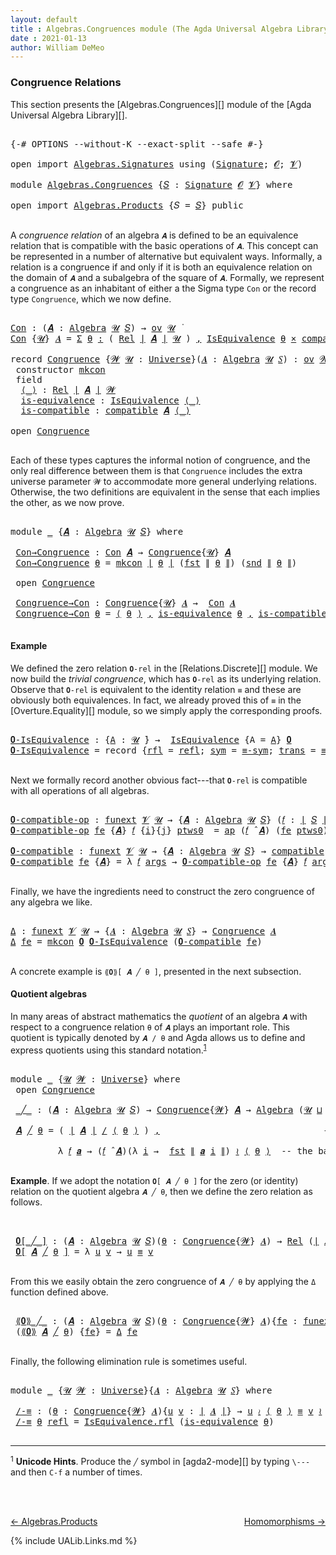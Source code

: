 ```yaml
---
layout: default
title : Algebras.Congruences module (The Agda Universal Algebra Library)
date : 2021-01-13
author: William DeMeo
---
```


### <a id="congruence-relations">Congruence Relations</a>
This section presents the [Algebras.Congruences][] module of the [Agda Universal Algebra Library][].

<pre class="Agda">

<a id="313" class="Symbol">{-#</a> <a id="317" class="Keyword">OPTIONS</a> <a id="325" class="Pragma">--without-K</a> <a id="337" class="Pragma">--exact-split</a> <a id="351" class="Pragma">--safe</a> <a id="358" class="Symbol">#-}</a>

<a id="363" class="Keyword">open</a> <a id="368" class="Keyword">import</a> <a id="375" href="Algebras.Signatures.html" class="Module">Algebras.Signatures</a> <a id="395" class="Keyword">using</a> <a id="401" class="Symbol">(</a><a id="402" href="Algebras.Signatures.html#622" class="Function">Signature</a><a id="411" class="Symbol">;</a> <a id="413" href="Overture.Preliminaries.html#8157" class="Generalizable">𝓞</a><a id="414" class="Symbol">;</a> <a id="416" href="Universes.html#262" class="Generalizable">𝓥</a><a id="417" class="Symbol">)</a>

<a id="420" class="Keyword">module</a> <a id="427" href="Algebras.Congruences.html" class="Module">Algebras.Congruences</a> <a id="448" class="Symbol">{</a><a id="449" href="Algebras.Congruences.html#449" class="Bound">𝑆</a> <a id="451" class="Symbol">:</a> <a id="453" href="Algebras.Signatures.html#622" class="Function">Signature</a> <a id="463" href="Overture.Preliminaries.html#8157" class="Generalizable">𝓞</a> <a id="465" href="Universes.html#262" class="Generalizable">𝓥</a><a id="466" class="Symbol">}</a> <a id="468" class="Keyword">where</a>

<a id="475" class="Keyword">open</a> <a id="480" class="Keyword">import</a> <a id="487" href="Algebras.Products.html" class="Module">Algebras.Products</a> <a id="505" class="Symbol">{</a><a id="506" class="Argument">𝑆</a> <a id="508" class="Symbol">=</a> <a id="510" href="Algebras.Congruences.html#449" class="Bound">𝑆</a><a id="511" class="Symbol">}</a> <a id="513" class="Keyword">public</a>

</pre>

A *congruence relation* of an algebra `𝑨` is defined to be an equivalence relation that is compatible with the basic operations of `𝑨`.  This concept can be represented in a number of alternative but equivalent ways.  Informally, a relation is a congruence if and only if it is both an equivalence relation on the domain of `𝑨` and a subalgebra of the square of `𝑨`.  Formally, we represent a congruence as an inhabitant of either a the Sigma type `Con` or the record type `Congruence`, which we now define.

<pre class="Agda">

<a id="Con"></a><a id="1056" href="Algebras.Congruences.html#1056" class="Function">Con</a> <a id="1060" class="Symbol">:</a> <a id="1062" class="Symbol">(</a><a id="1063" href="Algebras.Congruences.html#1063" class="Bound">𝑨</a> <a id="1065" class="Symbol">:</a> <a id="1067" href="Algebras.Algebras.html#844" class="Function">Algebra</a> <a id="1075" href="Universes.html#260" class="Generalizable">𝓤</a> <a id="1077" href="Algebras.Congruences.html#449" class="Bound">𝑆</a><a id="1078" class="Symbol">)</a> <a id="1080" class="Symbol">→</a> <a id="1082" href="Algebras.Products.html#2231" class="Function">ov</a> <a id="1085" href="Universes.html#260" class="Generalizable">𝓤</a> <a id="1087" href="Universes.html#403" class="Function Operator">̇</a>
<a id="1089" href="Algebras.Congruences.html#1056" class="Function">Con</a> <a id="1093" class="Symbol">{</a><a id="1094" href="Algebras.Congruences.html#1094" class="Bound">𝓤</a><a id="1095" class="Symbol">}</a> <a id="1097" href="Algebras.Congruences.html#1097" class="Bound">𝑨</a> <a id="1099" class="Symbol">=</a> <a id="1101" href="MGS-MLTT.html#3074" class="Function">Σ</a> <a id="1103" href="Algebras.Congruences.html#1103" class="Bound">θ</a> <a id="1105" href="MGS-MLTT.html#3074" class="Function">꞉</a> <a id="1107" class="Symbol">(</a> <a id="1109" href="Relations.Discrete.html#6780" class="Function">Rel</a> <a id="1113" href="Overture.Preliminaries.html#13832" class="Function Operator">∣</a> <a id="1115" href="Algebras.Congruences.html#1097" class="Bound">𝑨</a> <a id="1117" href="Overture.Preliminaries.html#13832" class="Function Operator">∣</a> <a id="1119" href="Algebras.Congruences.html#1094" class="Bound">𝓤</a> <a id="1121" class="Symbol">)</a> <a id="1123" href="MGS-MLTT.html#3074" class="Function">,</a> <a id="1125" href="Relations.Quotients.html#2442" class="Record">IsEquivalence</a> <a id="1139" href="Algebras.Congruences.html#1103" class="Bound">θ</a> <a id="1141" href="MGS-MLTT.html#3515" class="Function Operator">×</a> <a id="1143" href="Algebras.Algebras.html#5885" class="Function">compatible</a> <a id="1154" href="Algebras.Congruences.html#1097" class="Bound">𝑨</a> <a id="1156" href="Algebras.Congruences.html#1103" class="Bound">θ</a>

<a id="1159" class="Keyword">record</a> <a id="Congruence"></a><a id="1166" href="Algebras.Congruences.html#1166" class="Record">Congruence</a> <a id="1177" class="Symbol">{</a><a id="1178" href="Algebras.Congruences.html#1178" class="Bound">𝓦</a> <a id="1180" href="Algebras.Congruences.html#1180" class="Bound">𝓤</a> <a id="1182" class="Symbol">:</a> <a id="1184" href="Universes.html#205" class="Function">Universe</a><a id="1192" class="Symbol">}(</a><a id="1194" href="Algebras.Congruences.html#1194" class="Bound">𝑨</a> <a id="1196" class="Symbol">:</a> <a id="1198" href="Algebras.Algebras.html#844" class="Function">Algebra</a> <a id="1206" href="Algebras.Congruences.html#1180" class="Bound">𝓤</a> <a id="1208" href="Algebras.Congruences.html#449" class="Bound">𝑆</a><a id="1209" class="Symbol">)</a> <a id="1211" class="Symbol">:</a> <a id="1213" href="Algebras.Products.html#2231" class="Function">ov</a> <a id="1216" href="Algebras.Congruences.html#1178" class="Bound">𝓦</a> <a id="1218" href="Agda.Primitive.html#636" class="Function Operator">⊔</a> <a id="1220" href="Algebras.Congruences.html#1180" class="Bound">𝓤</a> <a id="1222" href="Universes.html#403" class="Function Operator">̇</a>  <a id="1225" class="Keyword">where</a>
 <a id="1232" class="Keyword">constructor</a> <a id="mkcon"></a><a id="1244" href="Algebras.Congruences.html#1244" class="InductiveConstructor">mkcon</a>
 <a id="1251" class="Keyword">field</a>
  <a id="Congruence.⟨_⟩"></a><a id="1259" href="Algebras.Congruences.html#1259" class="Field Operator">⟨_⟩</a> <a id="1263" class="Symbol">:</a> <a id="1265" href="Relations.Discrete.html#6780" class="Function">Rel</a> <a id="1269" href="Overture.Preliminaries.html#13832" class="Function Operator">∣</a> <a id="1271" href="Algebras.Congruences.html#1194" class="Bound">𝑨</a> <a id="1273" href="Overture.Preliminaries.html#13832" class="Function Operator">∣</a> <a id="1275" href="Algebras.Congruences.html#1178" class="Bound">𝓦</a>
  <a id="Congruence.is-equivalence"></a><a id="1279" href="Algebras.Congruences.html#1279" class="Field">is-equivalence</a> <a id="1294" class="Symbol">:</a> <a id="1296" href="Relations.Quotients.html#2442" class="Record">IsEquivalence</a> <a id="1310" href="Algebras.Congruences.html#1259" class="Field Operator">⟨_⟩</a>
  <a id="Congruence.is-compatible"></a><a id="1316" href="Algebras.Congruences.html#1316" class="Field">is-compatible</a> <a id="1330" class="Symbol">:</a> <a id="1332" href="Algebras.Algebras.html#5885" class="Function">compatible</a> <a id="1343" href="Algebras.Congruences.html#1194" class="Bound">𝑨</a> <a id="1345" href="Algebras.Congruences.html#1259" class="Field Operator">⟨_⟩</a>

<a id="1350" class="Keyword">open</a> <a id="1355" href="Algebras.Congruences.html#1166" class="Module">Congruence</a>

</pre>

Each of these types captures the informal notion of congruence, and the only real difference between them is that `Congruence` includes the extra universe parameter `𝓦` to accommodate more general underlying relations.   Otherwise, the two definitions are equivalent in the sense that each implies the other, as we now prove.

<pre class="Agda">

<a id="1720" class="Keyword">module</a> <a id="1727" href="Algebras.Congruences.html#1727" class="Module">_</a> <a id="1729" class="Symbol">{</a><a id="1730" href="Algebras.Congruences.html#1730" class="Bound">𝑨</a> <a id="1732" class="Symbol">:</a> <a id="1734" href="Algebras.Algebras.html#844" class="Function">Algebra</a> <a id="1742" href="Universes.html#260" class="Generalizable">𝓤</a> <a id="1744" href="Algebras.Congruences.html#449" class="Bound">𝑆</a><a id="1745" class="Symbol">}</a> <a id="1747" class="Keyword">where</a>

 <a id="1755" href="Algebras.Congruences.html#1755" class="Function">Con→Congruence</a> <a id="1770" class="Symbol">:</a> <a id="1772" href="Algebras.Congruences.html#1056" class="Function">Con</a> <a id="1776" href="Algebras.Congruences.html#1730" class="Bound">𝑨</a> <a id="1778" class="Symbol">→</a> <a id="1780" href="Algebras.Congruences.html#1166" class="Record">Congruence</a><a id="1790" class="Symbol">{</a><a id="1791" href="Algebras.Congruences.html#1742" class="Bound">𝓤</a><a id="1792" class="Symbol">}</a> <a id="1794" href="Algebras.Congruences.html#1730" class="Bound">𝑨</a>
 <a id="1797" href="Algebras.Congruences.html#1755" class="Function">Con→Congruence</a> <a id="1812" href="Algebras.Congruences.html#1812" class="Bound">θ</a> <a id="1814" class="Symbol">=</a> <a id="1816" href="Algebras.Congruences.html#1244" class="InductiveConstructor">mkcon</a> <a id="1822" href="Overture.Preliminaries.html#13832" class="Function Operator">∣</a> <a id="1824" href="Algebras.Congruences.html#1812" class="Bound">θ</a> <a id="1826" href="Overture.Preliminaries.html#13832" class="Function Operator">∣</a> <a id="1828" class="Symbol">(</a><a id="1829" href="Overture.Preliminaries.html#13836" class="Function">fst</a> <a id="1833" href="Overture.Preliminaries.html#13884" class="Function Operator">∥</a> <a id="1835" href="Algebras.Congruences.html#1812" class="Bound">θ</a> <a id="1837" href="Overture.Preliminaries.html#13884" class="Function Operator">∥</a><a id="1838" class="Symbol">)</a> <a id="1840" class="Symbol">(</a><a id="1841" href="Overture.Preliminaries.html#13888" class="Function">snd</a> <a id="1845" href="Overture.Preliminaries.html#13884" class="Function Operator">∥</a> <a id="1847" href="Algebras.Congruences.html#1812" class="Bound">θ</a> <a id="1849" href="Overture.Preliminaries.html#13884" class="Function Operator">∥</a><a id="1850" class="Symbol">)</a>

 <a id="1854" class="Keyword">open</a> <a id="1859" href="Algebras.Congruences.html#1166" class="Module">Congruence</a>

 <a id="1872" href="Algebras.Congruences.html#1872" class="Function">Congruence→Con</a> <a id="1887" class="Symbol">:</a> <a id="1889" href="Algebras.Congruences.html#1166" class="Record">Congruence</a><a id="1899" class="Symbol">{</a><a id="1900" href="Algebras.Congruences.html#1742" class="Bound">𝓤</a><a id="1901" class="Symbol">}</a> <a id="1903" href="Algebras.Congruences.html#1730" class="Bound">𝑨</a> <a id="1905" class="Symbol">→</a>  <a id="1908" href="Algebras.Congruences.html#1056" class="Function">Con</a> <a id="1912" href="Algebras.Congruences.html#1730" class="Bound">𝑨</a>
 <a id="1915" href="Algebras.Congruences.html#1872" class="Function">Congruence→Con</a> <a id="1930" href="Algebras.Congruences.html#1930" class="Bound">θ</a> <a id="1932" class="Symbol">=</a> <a id="1934" href="Algebras.Congruences.html#1259" class="Field Operator">⟨</a> <a id="1936" href="Algebras.Congruences.html#1930" class="Bound">θ</a> <a id="1938" href="Algebras.Congruences.html#1259" class="Field Operator">⟩</a> <a id="1940" href="MGS-MLTT.html#2929" class="InductiveConstructor Operator">,</a> <a id="1942" href="Algebras.Congruences.html#1279" class="Field">is-equivalence</a> <a id="1957" href="Algebras.Congruences.html#1930" class="Bound">θ</a> <a id="1959" href="MGS-MLTT.html#2929" class="InductiveConstructor Operator">,</a> <a id="1961" href="Algebras.Congruences.html#1316" class="Field">is-compatible</a> <a id="1975" href="Algebras.Congruences.html#1930" class="Bound">θ</a>

</pre>


#### <a id="example">Example</a>
We defined the zero relation `𝟎-rel` in the [Relations.Discrete][] module.  We now build the *trivial congruence*, which has `𝟎-rel` as its underlying relation. Observe that `𝟎-rel` is equivalent to the identity relation `≡` and these are obviously both equivalences. In fact, we already proved this of `≡` in the [Overture.Equality][] module, so we simply apply the corresponding proofs.

<pre class="Agda">

<a id="𝟎-IsEquivalence"></a><a id="2428" href="Algebras.Congruences.html#2428" class="Function">𝟎-IsEquivalence</a> <a id="2444" class="Symbol">:</a> <a id="2446" class="Symbol">{</a><a id="2447" href="Algebras.Congruences.html#2447" class="Bound">A</a> <a id="2449" class="Symbol">:</a> <a id="2451" href="Universes.html#260" class="Generalizable">𝓤</a> <a id="2453" href="Universes.html#403" class="Function Operator">̇</a><a id="2454" class="Symbol">}</a> <a id="2456" class="Symbol">→</a>  <a id="2459" href="Relations.Quotients.html#2442" class="Record">IsEquivalence</a> <a id="2473" class="Symbol">{</a><a id="2474" class="Argument">A</a> <a id="2476" class="Symbol">=</a> <a id="2478" href="Algebras.Congruences.html#2447" class="Bound">A</a><a id="2479" class="Symbol">}</a> <a id="2481" href="Relations.Discrete.html#7840" class="Function">𝟎</a>
<a id="2483" href="Algebras.Congruences.html#2428" class="Function">𝟎-IsEquivalence</a> <a id="2499" class="Symbol">=</a> <a id="2501" class="Keyword">record</a> <a id="2508" class="Symbol">{</a><a id="2509" href="Relations.Quotients.html#2503" class="Field">rfl</a> <a id="2513" class="Symbol">=</a> <a id="2515" href="MGS-MLTT.html#4221" class="InductiveConstructor">refl</a><a id="2519" class="Symbol">;</a> <a id="2521" href="Relations.Quotients.html#2518" class="Field">sym</a> <a id="2525" class="Symbol">=</a> <a id="2527" href="Overture.Equality.html#2895" class="Function">≡-sym</a><a id="2532" class="Symbol">;</a> <a id="2534" href="Relations.Quotients.html#2533" class="Field">trans</a> <a id="2540" class="Symbol">=</a> <a id="2542" href="Overture.Equality.html#2957" class="Function">≡-trans</a><a id="2549" class="Symbol">}</a>

</pre>

Next we formally record another obvious fact---that `𝟎-rel` is compatible with all operations of all algebras.

<pre class="Agda">

<a id="𝟎-compatible-op"></a><a id="2690" href="Algebras.Congruences.html#2690" class="Function">𝟎-compatible-op</a> <a id="2706" class="Symbol">:</a> <a id="2708" href="MGS-FunExt-from-Univalence.html#393" class="Function">funext</a> <a id="2715" href="Algebras.Congruences.html#465" class="Bound">𝓥</a> <a id="2717" href="Universes.html#260" class="Generalizable">𝓤</a> <a id="2719" class="Symbol">→</a> <a id="2721" class="Symbol">{</a><a id="2722" href="Algebras.Congruences.html#2722" class="Bound">𝑨</a> <a id="2724" class="Symbol">:</a> <a id="2726" href="Algebras.Algebras.html#844" class="Function">Algebra</a> <a id="2734" href="Universes.html#260" class="Generalizable">𝓤</a> <a id="2736" href="Algebras.Congruences.html#449" class="Bound">𝑆</a><a id="2737" class="Symbol">}</a> <a id="2739" class="Symbol">(</a><a id="2740" href="Algebras.Congruences.html#2740" class="Bound">𝑓</a> <a id="2742" class="Symbol">:</a> <a id="2744" href="Overture.Preliminaries.html#13832" class="Function Operator">∣</a> <a id="2746" href="Algebras.Congruences.html#449" class="Bound">𝑆</a> <a id="2748" href="Overture.Preliminaries.html#13832" class="Function Operator">∣</a><a id="2749" class="Symbol">)</a> <a id="2751" class="Symbol">→</a> <a id="2753" class="Symbol">(</a><a id="2754" href="Algebras.Congruences.html#2740" class="Bound">𝑓</a> <a id="2756" href="Algebras.Algebras.html#3080" class="Function Operator">̂</a> <a id="2758" href="Algebras.Congruences.html#2722" class="Bound">𝑨</a><a id="2759" class="Symbol">)</a> <a id="2761" href="Relations.Discrete.html#10753" class="Function Operator">|:</a> <a id="2764" href="Relations.Discrete.html#7840" class="Function">𝟎</a>
<a id="2766" href="Algebras.Congruences.html#2690" class="Function">𝟎-compatible-op</a> <a id="2782" href="Algebras.Congruences.html#2782" class="Bound">fe</a> <a id="2785" class="Symbol">{</a><a id="2786" href="Algebras.Congruences.html#2786" class="Bound">𝑨</a><a id="2787" class="Symbol">}</a> <a id="2789" href="Algebras.Congruences.html#2789" class="Bound">𝑓</a> <a id="2791" class="Symbol">{</a><a id="2792" href="Algebras.Congruences.html#2792" class="Bound">i</a><a id="2793" class="Symbol">}{</a><a id="2795" href="Algebras.Congruences.html#2795" class="Bound">j</a><a id="2796" class="Symbol">}</a> <a id="2798" href="Algebras.Congruences.html#2798" class="Bound">ptws0</a>  <a id="2805" class="Symbol">=</a> <a id="2807" href="MGS-MLTT.html#6613" class="Function">ap</a> <a id="2810" class="Symbol">(</a><a id="2811" href="Algebras.Congruences.html#2789" class="Bound">𝑓</a> <a id="2813" href="Algebras.Algebras.html#3080" class="Function Operator">̂</a> <a id="2815" href="Algebras.Congruences.html#2786" class="Bound">𝑨</a><a id="2816" class="Symbol">)</a> <a id="2818" class="Symbol">(</a><a id="2819" href="Algebras.Congruences.html#2782" class="Bound">fe</a> <a id="2822" href="Algebras.Congruences.html#2798" class="Bound">ptws0</a><a id="2827" class="Symbol">)</a>

<a id="𝟎-compatible"></a><a id="2830" href="Algebras.Congruences.html#2830" class="Function">𝟎-compatible</a> <a id="2843" class="Symbol">:</a> <a id="2845" href="MGS-FunExt-from-Univalence.html#393" class="Function">funext</a> <a id="2852" href="Algebras.Congruences.html#465" class="Bound">𝓥</a> <a id="2854" href="Universes.html#260" class="Generalizable">𝓤</a> <a id="2856" class="Symbol">→</a> <a id="2858" class="Symbol">{</a><a id="2859" href="Algebras.Congruences.html#2859" class="Bound">𝑨</a> <a id="2861" class="Symbol">:</a> <a id="2863" href="Algebras.Algebras.html#844" class="Function">Algebra</a> <a id="2871" href="Universes.html#260" class="Generalizable">𝓤</a> <a id="2873" href="Algebras.Congruences.html#449" class="Bound">𝑆</a><a id="2874" class="Symbol">}</a> <a id="2876" class="Symbol">→</a> <a id="2878" href="Algebras.Algebras.html#5885" class="Function">compatible</a> <a id="2889" href="Algebras.Congruences.html#2859" class="Bound">𝑨</a> <a id="2891" href="Relations.Discrete.html#7840" class="Function">𝟎</a>
<a id="2893" href="Algebras.Congruences.html#2830" class="Function">𝟎-compatible</a> <a id="2906" href="Algebras.Congruences.html#2906" class="Bound">fe</a> <a id="2909" class="Symbol">{</a><a id="2910" href="Algebras.Congruences.html#2910" class="Bound">𝑨</a><a id="2911" class="Symbol">}</a> <a id="2913" class="Symbol">=</a> <a id="2915" class="Symbol">λ</a> <a id="2917" href="Algebras.Congruences.html#2917" class="Bound">𝑓</a> <a id="2919" href="Algebras.Congruences.html#2919" class="Bound">args</a> <a id="2924" class="Symbol">→</a> <a id="2926" href="Algebras.Congruences.html#2690" class="Function">𝟎-compatible-op</a> <a id="2942" href="Algebras.Congruences.html#2906" class="Bound">fe</a> <a id="2945" class="Symbol">{</a><a id="2946" href="Algebras.Congruences.html#2910" class="Bound">𝑨</a><a id="2947" class="Symbol">}</a> <a id="2949" href="Algebras.Congruences.html#2917" class="Bound">𝑓</a> <a id="2951" href="Algebras.Congruences.html#2919" class="Bound">args</a>

</pre>

Finally, we have the ingredients need to construct the zero congruence of any algebra we like.

<pre class="Agda">

<a id="Δ"></a><a id="3079" href="Algebras.Congruences.html#3079" class="Function">Δ</a> <a id="3081" class="Symbol">:</a> <a id="3083" href="MGS-FunExt-from-Univalence.html#393" class="Function">funext</a> <a id="3090" href="Algebras.Congruences.html#465" class="Bound">𝓥</a> <a id="3092" href="Universes.html#260" class="Generalizable">𝓤</a> <a id="3094" class="Symbol">→</a> <a id="3096" class="Symbol">{</a><a id="3097" href="Algebras.Congruences.html#3097" class="Bound">𝑨</a> <a id="3099" class="Symbol">:</a> <a id="3101" href="Algebras.Algebras.html#844" class="Function">Algebra</a> <a id="3109" href="Universes.html#260" class="Generalizable">𝓤</a> <a id="3111" href="Algebras.Congruences.html#449" class="Bound">𝑆</a><a id="3112" class="Symbol">}</a> <a id="3114" class="Symbol">→</a> <a id="3116" href="Algebras.Congruences.html#1166" class="Record">Congruence</a> <a id="3127" href="Algebras.Congruences.html#3097" class="Bound">𝑨</a>
<a id="3129" href="Algebras.Congruences.html#3079" class="Function">Δ</a> <a id="3131" href="Algebras.Congruences.html#3131" class="Bound">fe</a> <a id="3134" class="Symbol">=</a> <a id="3136" href="Algebras.Congruences.html#1244" class="InductiveConstructor">mkcon</a> <a id="3142" href="Relations.Discrete.html#7840" class="Function">𝟎</a> <a id="3144" href="Algebras.Congruences.html#2428" class="Function">𝟎-IsEquivalence</a> <a id="3160" class="Symbol">(</a><a id="3161" href="Algebras.Congruences.html#2830" class="Function">𝟎-compatible</a> <a id="3174" href="Algebras.Congruences.html#3131" class="Bound">fe</a><a id="3176" class="Symbol">)</a>

</pre>


A concrete example is `⟪𝟎⟫[ 𝑨 ╱ θ ]`, presented in the next subsection.

#### <a id="quotient-algebras">Quotient algebras</a>
In many areas of abstract mathematics the *quotient* of an algebra `𝑨` with respect to a congruence relation `θ` of `𝑨` plays an important role. This quotient is typically denoted by `𝑨 / θ` and Agda allows us to define and express quotients using this standard notation.<sup>[1](Algebras.Congruences.html#fn1)</sup>

<pre class="Agda">

<a id="3650" class="Keyword">module</a> <a id="3657" href="Algebras.Congruences.html#3657" class="Module">_</a> <a id="3659" class="Symbol">{</a><a id="3660" href="Algebras.Congruences.html#3660" class="Bound">𝓤</a> <a id="3662" href="Algebras.Congruences.html#3662" class="Bound">𝓦</a> <a id="3664" class="Symbol">:</a> <a id="3666" href="Universes.html#205" class="Function">Universe</a><a id="3674" class="Symbol">}</a> <a id="3676" class="Keyword">where</a>
 <a id="3683" class="Keyword">open</a> <a id="3688" href="Algebras.Congruences.html#1166" class="Module">Congruence</a>

 <a id="3701" href="Algebras.Congruences.html#3701" class="Function Operator">_╱_</a> <a id="3705" class="Symbol">:</a> <a id="3707" class="Symbol">(</a><a id="3708" href="Algebras.Congruences.html#3708" class="Bound">𝑨</a> <a id="3710" class="Symbol">:</a> <a id="3712" href="Algebras.Algebras.html#844" class="Function">Algebra</a> <a id="3720" href="Algebras.Congruences.html#3660" class="Bound">𝓤</a> <a id="3722" href="Algebras.Congruences.html#449" class="Bound">𝑆</a><a id="3723" class="Symbol">)</a> <a id="3725" class="Symbol">→</a> <a id="3727" href="Algebras.Congruences.html#1166" class="Record">Congruence</a><a id="3737" class="Symbol">{</a><a id="3738" href="Algebras.Congruences.html#3662" class="Bound">𝓦</a><a id="3739" class="Symbol">}</a> <a id="3741" href="Algebras.Congruences.html#3708" class="Bound">𝑨</a> <a id="3743" class="Symbol">→</a> <a id="3745" href="Algebras.Algebras.html#844" class="Function">Algebra</a> <a id="3753" class="Symbol">(</a><a id="3754" href="Algebras.Congruences.html#3660" class="Bound">𝓤</a> <a id="3756" href="Agda.Primitive.html#636" class="Function Operator">⊔</a> <a id="3758" href="Algebras.Congruences.html#3662" class="Bound">𝓦</a> <a id="3760" href="Universes.html#181" class="Function Operator">⁺</a><a id="3761" class="Symbol">)</a> <a id="3763" href="Algebras.Congruences.html#449" class="Bound">𝑆</a>

 <a id="3767" href="Algebras.Congruences.html#3767" class="Bound">𝑨</a> <a id="3769" href="Algebras.Congruences.html#3701" class="Function Operator">╱</a> <a id="3771" href="Algebras.Congruences.html#3771" class="Bound">θ</a> <a id="3773" class="Symbol">=</a> <a id="3775" class="Symbol">(</a> <a id="3777" href="Overture.Preliminaries.html#13832" class="Function Operator">∣</a> <a id="3779" href="Algebras.Congruences.html#3767" class="Bound">𝑨</a> <a id="3781" href="Overture.Preliminaries.html#13832" class="Function Operator">∣</a> <a id="3783" href="Relations.Quotients.html#4927" class="Function Operator">/</a> <a id="3785" href="Algebras.Congruences.html#1259" class="Field Operator">⟨</a> <a id="3787" href="Algebras.Congruences.html#3771" class="Bound">θ</a> <a id="3789" href="Algebras.Congruences.html#1259" class="Field Operator">⟩</a> <a id="3791" class="Symbol">)</a> <a id="3793" href="MGS-MLTT.html#2929" class="InductiveConstructor Operator">,</a>                               <a id="3825" class="Comment">-- the domain of the quotient algebra</a>

         <a id="3873" class="Symbol">λ</a> <a id="3875" href="Algebras.Congruences.html#3875" class="Bound">𝑓</a> <a id="3877" href="Algebras.Congruences.html#3877" class="Bound">𝒂</a> <a id="3879" class="Symbol">→</a> <a id="3881" class="Symbol">(</a><a id="3882" href="Algebras.Congruences.html#3875" class="Bound">𝑓</a> <a id="3884" href="Algebras.Algebras.html#3080" class="Function Operator">̂</a> <a id="3886" href="Algebras.Congruences.html#3767" class="Bound">𝑨</a><a id="3887" class="Symbol">)(λ</a> <a id="3891" href="Algebras.Congruences.html#3891" class="Bound">i</a> <a id="3893" class="Symbol">→</a>  <a id="3896" href="Overture.Preliminaries.html#13836" class="Function">fst</a> <a id="3900" href="Overture.Preliminaries.html#13884" class="Function Operator">∥</a> <a id="3902" href="Algebras.Congruences.html#3877" class="Bound">𝒂</a> <a id="3904" href="Algebras.Congruences.html#3891" class="Bound">i</a> <a id="3906" href="Overture.Preliminaries.html#13884" class="Function Operator">∥</a><a id="3907" class="Symbol">)</a> <a id="3909" href="Relations.Quotients.html#5208" class="Function Operator">≀</a> <a id="3911" href="Algebras.Congruences.html#1259" class="Field Operator">⟨</a> <a id="3913" href="Algebras.Congruences.html#3771" class="Bound">θ</a> <a id="3915" href="Algebras.Congruences.html#1259" class="Field Operator">⟩</a>  <a id="3918" class="Comment">-- the basic operations of the quotient algebra</a>

</pre>

**Example**. If we adopt the notation `𝟎[ 𝑨 ╱ θ ]` for the zero (or identity) relation on the quotient algebra `𝑨 ╱ θ`, then we define the zero relation as follows.

<pre class="Agda">


 <a id="4161" href="Algebras.Congruences.html#4161" class="Function Operator">𝟎[_╱_]</a> <a id="4168" class="Symbol">:</a> <a id="4170" class="Symbol">(</a><a id="4171" href="Algebras.Congruences.html#4171" class="Bound">𝑨</a> <a id="4173" class="Symbol">:</a> <a id="4175" href="Algebras.Algebras.html#844" class="Function">Algebra</a> <a id="4183" href="Algebras.Congruences.html#3660" class="Bound">𝓤</a> <a id="4185" href="Algebras.Congruences.html#449" class="Bound">𝑆</a><a id="4186" class="Symbol">)(</a><a id="4188" href="Algebras.Congruences.html#4188" class="Bound">θ</a> <a id="4190" class="Symbol">:</a> <a id="4192" href="Algebras.Congruences.html#1166" class="Record">Congruence</a><a id="4202" class="Symbol">{</a><a id="4203" href="Algebras.Congruences.html#3662" class="Bound">𝓦</a><a id="4204" class="Symbol">}</a> <a id="4206" href="Algebras.Congruences.html#4171" class="Bound">𝑨</a><a id="4207" class="Symbol">)</a> <a id="4209" class="Symbol">→</a> <a id="4211" href="Relations.Discrete.html#6780" class="Function">Rel</a> <a id="4215" class="Symbol">(</a><a id="4216" href="Overture.Preliminaries.html#13832" class="Function Operator">∣</a> <a id="4218" href="Algebras.Congruences.html#4171" class="Bound">𝑨</a> <a id="4220" href="Overture.Preliminaries.html#13832" class="Function Operator">∣</a> <a id="4222" href="Relations.Quotients.html#4927" class="Function Operator">/</a> <a id="4224" href="Algebras.Congruences.html#1259" class="Field Operator">⟨</a> <a id="4226" href="Algebras.Congruences.html#4188" class="Bound">θ</a> <a id="4228" href="Algebras.Congruences.html#1259" class="Field Operator">⟩</a><a id="4229" class="Symbol">)(</a><a id="4231" href="Algebras.Congruences.html#3660" class="Bound">𝓤</a> <a id="4233" href="Agda.Primitive.html#636" class="Function Operator">⊔</a> <a id="4235" href="Algebras.Congruences.html#3662" class="Bound">𝓦</a> <a id="4237" href="Universes.html#181" class="Function Operator">⁺</a><a id="4238" class="Symbol">)</a>
 <a id="4241" href="Algebras.Congruences.html#4161" class="Function Operator">𝟎[</a> <a id="4244" href="Algebras.Congruences.html#4244" class="Bound">𝑨</a> <a id="4246" href="Algebras.Congruences.html#4161" class="Function Operator">╱</a> <a id="4248" href="Algebras.Congruences.html#4248" class="Bound">θ</a> <a id="4250" href="Algebras.Congruences.html#4161" class="Function Operator">]</a> <a id="4252" class="Symbol">=</a> <a id="4254" class="Symbol">λ</a> <a id="4256" href="Algebras.Congruences.html#4256" class="Bound">u</a> <a id="4258" href="Algebras.Congruences.html#4258" class="Bound">v</a> <a id="4260" class="Symbol">→</a> <a id="4262" href="Algebras.Congruences.html#4256" class="Bound">u</a> <a id="4264" href="MGS-MLTT.html#4207" class="Datatype Operator">≡</a> <a id="4266" href="Algebras.Congruences.html#4258" class="Bound">v</a>

</pre>

From this we easily obtain the zero congruence of `𝑨 ╱ θ` by applying the `Δ` function defined above.

<pre class="Agda">

 <a id="4399" href="Algebras.Congruences.html#4399" class="Function Operator">⟪𝟎⟫_╱_</a> <a id="4406" class="Symbol">:</a> <a id="4408" class="Symbol">(</a><a id="4409" href="Algebras.Congruences.html#4409" class="Bound">𝑨</a> <a id="4411" class="Symbol">:</a> <a id="4413" href="Algebras.Algebras.html#844" class="Function">Algebra</a> <a id="4421" href="Algebras.Congruences.html#3660" class="Bound">𝓤</a> <a id="4423" href="Algebras.Congruences.html#449" class="Bound">𝑆</a><a id="4424" class="Symbol">)(</a><a id="4426" href="Algebras.Congruences.html#4426" class="Bound">θ</a> <a id="4428" class="Symbol">:</a> <a id="4430" href="Algebras.Congruences.html#1166" class="Record">Congruence</a><a id="4440" class="Symbol">{</a><a id="4441" href="Algebras.Congruences.html#3662" class="Bound">𝓦</a><a id="4442" class="Symbol">}</a> <a id="4444" href="Algebras.Congruences.html#4409" class="Bound">𝑨</a><a id="4445" class="Symbol">){</a><a id="4447" href="Algebras.Congruences.html#4447" class="Bound">fe</a> <a id="4450" class="Symbol">:</a> <a id="4452" href="MGS-FunExt-from-Univalence.html#393" class="Function">funext</a> <a id="4459" href="Algebras.Congruences.html#465" class="Bound">𝓥</a> <a id="4461" class="Symbol">(</a><a id="4462" href="Algebras.Congruences.html#3660" class="Bound">𝓤</a> <a id="4464" href="Agda.Primitive.html#636" class="Function Operator">⊔</a> <a id="4466" href="Algebras.Congruences.html#3662" class="Bound">𝓦</a> <a id="4468" href="Universes.html#181" class="Function Operator">⁺</a><a id="4469" class="Symbol">)}</a> <a id="4472" class="Symbol">→</a> <a id="4474" href="Algebras.Congruences.html#1166" class="Record">Congruence</a> <a id="4485" class="Symbol">(</a><a id="4486" href="Algebras.Congruences.html#4409" class="Bound">𝑨</a> <a id="4488" href="Algebras.Congruences.html#3701" class="Function Operator">╱</a> <a id="4490" href="Algebras.Congruences.html#4426" class="Bound">θ</a><a id="4491" class="Symbol">)</a>
 <a id="4494" class="Symbol">(</a><a id="4495" href="Algebras.Congruences.html#4399" class="Function Operator">⟪𝟎⟫</a> <a id="4499" href="Algebras.Congruences.html#4499" class="Bound">𝑨</a> <a id="4501" href="Algebras.Congruences.html#4399" class="Function Operator">╱</a> <a id="4503" href="Algebras.Congruences.html#4503" class="Bound">θ</a><a id="4504" class="Symbol">)</a> <a id="4506" class="Symbol">{</a><a id="4507" href="Algebras.Congruences.html#4507" class="Bound">fe</a><a id="4509" class="Symbol">}</a> <a id="4511" class="Symbol">=</a> <a id="4513" href="Algebras.Congruences.html#3079" class="Function">Δ</a> <a id="4515" href="Algebras.Congruences.html#4507" class="Bound">fe</a>

</pre>


Finally, the following elimination rule is sometimes useful.

<pre class="Agda">

<a id="4608" class="Keyword">module</a> <a id="4615" href="Algebras.Congruences.html#4615" class="Module">_</a> <a id="4617" class="Symbol">{</a><a id="4618" href="Algebras.Congruences.html#4618" class="Bound">𝓤</a> <a id="4620" href="Algebras.Congruences.html#4620" class="Bound">𝓦</a> <a id="4622" class="Symbol">:</a> <a id="4624" href="Universes.html#205" class="Function">Universe</a><a id="4632" class="Symbol">}{</a><a id="4634" href="Algebras.Congruences.html#4634" class="Bound">𝑨</a> <a id="4636" class="Symbol">:</a> <a id="4638" href="Algebras.Algebras.html#844" class="Function">Algebra</a> <a id="4646" href="Algebras.Congruences.html#4618" class="Bound">𝓤</a> <a id="4648" href="Algebras.Congruences.html#449" class="Bound">𝑆</a><a id="4649" class="Symbol">}</a> <a id="4651" class="Keyword">where</a>

 <a id="4659" href="Algebras.Congruences.html#4659" class="Function">/-≡</a> <a id="4663" class="Symbol">:</a> <a id="4665" class="Symbol">(</a><a id="4666" href="Algebras.Congruences.html#4666" class="Bound">θ</a> <a id="4668" class="Symbol">:</a> <a id="4670" href="Algebras.Congruences.html#1166" class="Record">Congruence</a><a id="4680" class="Symbol">{</a><a id="4681" href="Algebras.Congruences.html#4620" class="Bound">𝓦</a><a id="4682" class="Symbol">}</a> <a id="4684" href="Algebras.Congruences.html#4634" class="Bound">𝑨</a><a id="4685" class="Symbol">){</a><a id="4687" href="Algebras.Congruences.html#4687" class="Bound">u</a> <a id="4689" href="Algebras.Congruences.html#4689" class="Bound">v</a> <a id="4691" class="Symbol">:</a> <a id="4693" href="Overture.Preliminaries.html#13832" class="Function Operator">∣</a> <a id="4695" href="Algebras.Congruences.html#4634" class="Bound">𝑨</a> <a id="4697" href="Overture.Preliminaries.html#13832" class="Function Operator">∣</a><a id="4698" class="Symbol">}</a> <a id="4700" class="Symbol">→</a> <a id="4702" href="Algebras.Congruences.html#4687" class="Bound">u</a> <a id="4704" href="Relations.Quotients.html#5208" class="Function Operator">≀</a> <a id="4706" href="Algebras.Congruences.html#1259" class="Field Operator">⟨</a> <a id="4708" href="Algebras.Congruences.html#4666" class="Bound">θ</a> <a id="4710" href="Algebras.Congruences.html#1259" class="Field Operator">⟩</a> <a id="4712" href="MGS-MLTT.html#4207" class="Datatype Operator">≡</a> <a id="4714" href="Algebras.Congruences.html#4689" class="Bound">v</a> <a id="4716" href="Relations.Quotients.html#5208" class="Function Operator">≀</a> <a id="4718" href="Algebras.Congruences.html#1259" class="Field Operator">⟨</a> <a id="4720" href="Algebras.Congruences.html#4666" class="Bound">θ</a> <a id="4722" href="Algebras.Congruences.html#1259" class="Field Operator">⟩</a> <a id="4724" class="Symbol">→</a> <a id="4726" href="Algebras.Congruences.html#1259" class="Field Operator">⟨</a> <a id="4728" href="Algebras.Congruences.html#4666" class="Bound">θ</a> <a id="4730" href="Algebras.Congruences.html#1259" class="Field Operator">⟩</a> <a id="4732" href="Algebras.Congruences.html#4687" class="Bound">u</a> <a id="4734" href="Algebras.Congruences.html#4689" class="Bound">v</a>
 <a id="4737" href="Algebras.Congruences.html#4659" class="Function">/-≡</a> <a id="4741" href="Algebras.Congruences.html#4741" class="Bound">θ</a> <a id="4743" href="MGS-MLTT.html#4221" class="InductiveConstructor">refl</a> <a id="4748" class="Symbol">=</a> <a id="4750" href="Relations.Quotients.html#2503" class="Field">IsEquivalence.rfl</a> <a id="4768" class="Symbol">(</a><a id="4769" href="Algebras.Congruences.html#1279" class="Field">is-equivalence</a> <a id="4784" href="Algebras.Congruences.html#4741" class="Bound">θ</a><a id="4785" class="Symbol">)</a>

</pre>

--------------------------------------

<sup>1</sup><span class="footnote" id="fn1"> **Unicode Hints**. Produce the `╱` symbol in [agda2-mode][] by typing `\---` and then `C-f` a number of times.</span>



<br>
<br>

[← Algebras.Products](Algebras.Products.html)
<span style="float:right;">[Homomorphisms →](Homomorphisms.html)</span>

{% include UALib.Links.md %}
